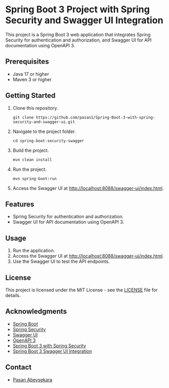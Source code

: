 # Spring Boot 3 Project with Spring Security and Swagger UI Integration

This project is a Spring Boot 3 web application that integrates Spring Security for authentication and authorization,
and Swagger UI for API documentation using OpenAPI 3.

## Prerequisites

- Java 17 or higher
- Maven 3 or higher

## Getting Started

1. Clone this repository.

   ```git clone https://github.com/pasan1/Spring-Boot-3-with-spring-security-and-swagger-ui.git```

2. Navigate to the project folder.

   ```cd spring-boot-security-swagger```

3. Build the project.

   ```mvn clean install```

4. Run the project.

   ```mvn spring-boot:run```

5. Access the Swagger UI at [http://localhost:8088/swagger-ui/index.html](http://localhost:8088/swagger-ui/index.html).

## Features

- Spring Security for authentication and authorization.
- Swagger UI for API documentation using OpenAPI 3.

## Usage

1. Run the application.
2. Access the Swagger UI at [http://localhost:8088/swagger-ui/index.html](http://localhost:8088/swagger-ui/index.html).
3. Use the Swagger UI to test the API endpoints.

## License

This project is licensed under the MIT License - see the [LICENSE](LICENSE) file for details.

## Acknowledgments

- [Spring Boot](https://spring.io/projects/spring-boot)
- [Spring Security](https://spring.io/projects/spring-security)
- [Swagger UI](https://swagger.io/tools/swagger-ui/)
- [OpenAPI 3](https://swagger.io/specification/)
- [Spring Boot 3 with Spring Security](https://www.youtube.com/watch?v=KxqlJblhzfI)
- [Spring Boot 3 Swagger UI Integration](https://www.bezkoder.com/spring-boot-swagger-3/)

## Contact

- [Pasan Abeysekara](https://pasanabeysekara.com/)
